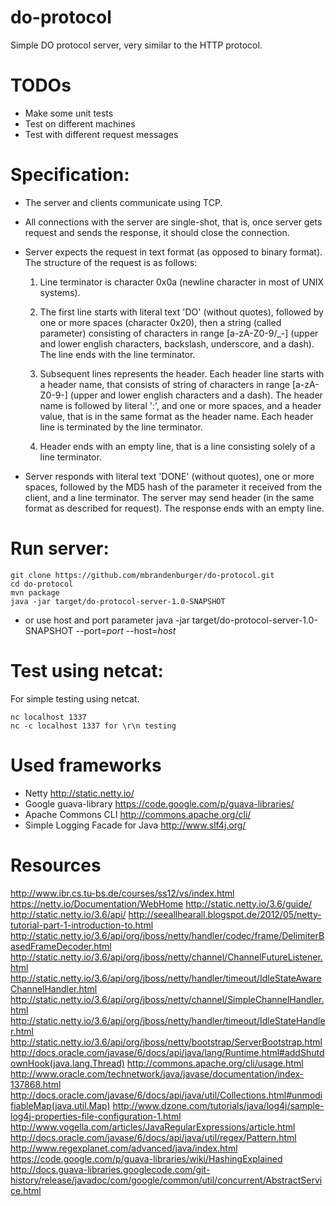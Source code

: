 do-protocol
===========

Simple DO protocol server, very similar to the HTTP protocol.


TODOs
===========

- Make some unit tests
- Test on different machines
- Test with different request messages


Specification:
===========

   * The server and clients communicate using TCP.

   * All connections with the server are single-shot, that is, once server
   gets request and sends the response, it should close the connection.

   * Server expects the request in text format (as opposed to binary format).
   The structure of the request is as follows:

        1. Line terminator is character 0x0a (newline character in most
        of UNIX systems).

        2. The first line starts with literal text 'DO' (without quotes),
        followed by one or more spaces (character 0x20), then a string (called
        parameter) consisting of characters in range [a-zA-Z0-9/_-] (upper and
        lower english characters, backslash, underscore, and a dash). The line
        ends with the line terminator.

        3. Subsequent lines represents the header. Each header line starts with
        a header name, that consists of string of characters in range
        [a-zA-Z0-9-] (upper and lower english characters and a dash). The header
        name is followed by literal ':', and one or more spaces, and a header
        value, that is in the same format as the header name. Each header line
        is terminated by the line terminator.

        4. Header ends with an empty line, that is a line consisting solely of a
        line terminator.

   * Server responds with literal text 'DONE' (without quotes), one or more
   spaces, followed by the MD5 hash of the parameter it received from the
   client, and a line terminator. The server may send header (in the same format
   as described for request). The response ends with an empty line.


Run server:
===========

    git clone https://github.com/mbrandenburger/do-protocol.git
    cd do-protocol
    mvn package
    java -jar target/do-protocol-server-1.0-SNAPSHOT

* or use host and port parameter
    java -jar target/do-protocol-server-1.0-SNAPSHOT --port=$port$ --host=$host$


Test using netcat:
===========

For simple testing using netcat.

    nc localhost 1337
    nc -c localhost 1337 for \r\n testing


Used frameworks
===========

- Netty http://static.netty.io/
- Google guava-library https://code.google.com/p/guava-libraries/
- Apache Commons CLI http://commons.apache.org/cli/
- Simple Logging Facade for Java http://www.slf4j.org/


Resources
===========

http://www.ibr.cs.tu-bs.de/courses/ss12/vs/index.html
https://netty.io/Documentation/WebHome
http://static.netty.io/3.6/guide/
http://static.netty.io/3.6/api/
http://seeallhearall.blogspot.de/2012/05/netty-tutorial-part-1-introduction-to.html
http://static.netty.io/3.6/api/org/jboss/netty/handler/codec/frame/DelimiterBasedFrameDecoder.html
http://static.netty.io/3.6/api/org/jboss/netty/channel/ChannelFutureListener.html
http://static.netty.io/3.6/api/org/jboss/netty/handler/timeout/IdleStateAwareChannelHandler.html
http://static.netty.io/3.6/api/org/jboss/netty/channel/SimpleChannelHandler.html
http://static.netty.io/3.6/api/org/jboss/netty/handler/timeout/IdleStateHandler.html
http://static.netty.io/3.6/api/org/jboss/netty/bootstrap/ServerBootstrap.html
http://docs.oracle.com/javase/6/docs/api/java/lang/Runtime.html#addShutdownHook(java.lang.Thread)
http://commons.apache.org/cli/usage.html
http://www.oracle.com/technetwork/java/javase/documentation/index-137868.html
http://docs.oracle.com/javase/6/docs/api/java/util/Collections.html#unmodifiableMap(java.util.Map)
http://www.dzone.com/tutorials/java/log4j/sample-log4j-properties-file-configuration-1.html
http://www.vogella.com/articles/JavaRegularExpressions/article.html
http://docs.oracle.com/javase/6/docs/api/java/util/regex/Pattern.html
http://www.regexplanet.com/advanced/java/index.html
https://code.google.com/p/guava-libraries/wiki/HashingExplained
http://docs.guava-libraries.googlecode.com/git-history/release/javadoc/com/google/common/util/concurrent/AbstractService.html